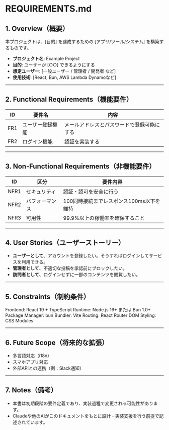# REQUIREMENTS.md

## 1. Overview（概要）

本プロジェクトは、[目的] を達成するための [アプリ/ツール/システム] を構築するものです。

- **プロジェクト名**: Example Project
- **目的**: ユーザーが [○○] できるようにする
- **想定ユーザー**: [一般ユーザー / 管理者 / 開発者 など]
- **使用技術**: [React, Bun, AWS Lambda Dynamoなど]

---

## 2. Functional Requirements（機能要件）

| ID  | 要件名                  | 内容 |
|-----|------------------------|------|
| FR1 | ユーザー登録機能         | メールアドレスとパスワードで登録可能にする |
| FR2 | ログイン機能             | 認証を実装する |

---

## 3. Non-Functional Requirements（非機能要件）

| ID  | 区分         | 要件内容 |
|-----|--------------|---------|
| NFR1| セキュリティ | 認証・認可を安全に行う|
| NFR2| パフォーマンス | 100同時接続までレスポンス100ms以下を維持 |
| NFR3| 可用性       | 99.9%以上の稼働率を確保すること |

---

## 4. User Stories（ユーザーストーリー）

- **ユーザーとして**、アカウントを登録したい。そうすればログインしてサービスを利用できる。
- **管理者として**、不適切な投稿を承認前にブロックしたい。
- **訪問者として**、ログインせずに一部のコンテンツを閲覧したい。

---

## 5. Constraints（制約条件）

Frontend: React 19 + TypeScript
Runtime: Node.js 16+ または Bun 1.0+
Package Manager: bun
Bundler: Vite
Routing: React Router DOM
Styling: CSS Modules

---

## 6. Future Scope（将来的な拡張）

- 多言語対応（i18n）
- スマホアプリ対応
- 外部APIとの連携（例：Slack通知）

---

## 7. Notes（備考）

- 本書は初期段階の要件定義であり、実装過程で変更される可能性があります。
- Claudeや他のAIがこのドキュメントをもとに設計・実装支援を行う前提で記述されています。
